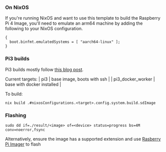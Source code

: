 ### On NixOS
If you're running NixOS and want to use this template to build the Raspberry Pi
4 Image, you'll need to emulate an arm64 machine by adding the following to your
NixOS configuration.

```
{
  boot.binfmt.emulatedSystems = [ "aarch64-linux" ];
}
```

### Pi3 builds
Pi3 builds mostly follow [this blog post](https://myme.no/posts/2022-12-01-nixos-on-raspberrypi.html).

Current targets:
| pi3               | base image, boots with ssh |
| pi3_docker_worker | base with docker installed |


To build:
```shell
nix build .#nixosConfigurations.<target>.config.system.build.sdImage
```

### Flashing
```shell
sudo dd if=./result/<image> of=<device> status=progress bs=4M conv=noerror,fsync
```

Alternatively, ensure the image has a supported extension and use [Rasberry Pi Imager](https://github.com/raspberrypi/rpi-imager) to flash
